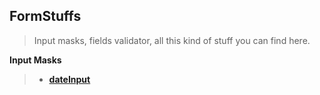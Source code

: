 **FormStuffs**
---------

>Input masks, fields validator, all this kind of stuff you can find here.


**Input Masks**
>- **[dateInput](#)**

 